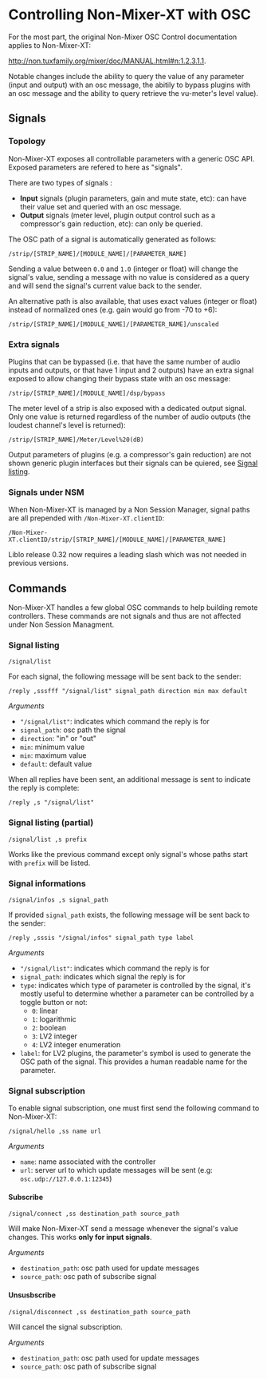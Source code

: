 # Controlling Non-Mixer-XT with OSC

For the most part, the original Non-Mixer OSC Control documentation applies to Non-Mixer-XT:

http://non.tuxfamily.org/mixer/doc/MANUAL.html#n:1.2.3.1.1.

Notable changes include the ability to query the value of any parameter (input and output) with an osc message, the abitily to bypass plugins with an osc message and the ability to query retrieve the vu-meter's level value).

## Signals

### Topology

Non-Mixer-XT exposes all controllable parameters with a generic OSC API.
Exposed parameters are refered to here as "signals".

There are two types of signals :

- **Input** signals (plugin parameters, gain and mute state, etc): can have their value set and queried with an osc message.
- **Output** signals (meter level, plugin output control such as a compressor's gain reduction, etc): can only be queried.


The OSC path of a signal is automatically generated as follows:

```
/strip/[STRIP_NAME]/[MODULE_NAME]/[PARAMETER_NAME]
```

Sending a value between `0.0` and `1.0` (integer or float) will change the signal's value,
sending a message with no value is considered as a query and will send the signal's current value back to the sender.


An alternative path is also available, that uses exact values (integer or float) instead of normalized ones (e.g. gain would go from -70 to +6):

```
/strip/[STRIP_NAME]/[MODULE_NAME]/[PARAMETER_NAME]/unscaled
```

### Extra signals


Plugins that can be bypassed (i.e. that have the same number of audio inputs and outputs, or that have 1 input and 2 outputs) have an extra signal exposed to allow changing their bypass state with an osc message:

```
/strip/[STRIP_NAME]/[MODULE_NAME]/dsp/bypass
```

The meter level of a strip is also exposed with a dedicated output signal. Only one value is returned regardless of the number of audio outputs (the loudest channel's level is returned):

```
/strip/[STRIP_NAME]/Meter/Level%20(dB)
```

Output parameters of plugins (e.g. a compressor's gain reduction) are not shown generic plugin interfaces but their signals can be quiered, see [Signal listing](#signal-listing).


### Signals under NSM

When Non-Mixer-XT is managed by a Non Session Manager, signal paths are all prepended with `/Non-Mixer-XT.clientID`:

```
/Non-Mixer-XT.clientID/strip/[STRIP_NAME]/[MODULE_NAME]/[PARAMETER_NAME]
```

Liblo release 0.32 now requires a leading slash which was not needed in previous versions.

## Commands

Non-Mixer-XT handles a few global OSC commands to help building remote controllers. These commands are not signals and thus are not affected under Non Session Managment.  

### Signal listing

`/signal/list`

For each signal, the following message will be sent back to the sender:

```
/reply ,sssfff "/signal/list" signal_path direction min max default
```

*Arguments*

- `"/signal/list"`: indicates which command the reply is for
- `signal_path`: osc path the signal
- `direction`: "in" or "out"
- `min`: minimum value
- `min`: maximum value
- `default`: default value


When all replies have been sent, an additional message is sent to indicate the reply is complete:

```
/reply ,s "/signal/list"
```

### Signal listing (partial)

```
/signal/list ,s prefix
```

Works like the previous command except only signal's whose paths start with `prefix` will be listed.

### Signal informations

```
/signal/infos ,s signal_path
```

If provided `signal_path` exists, the following message will be sent back to the sender:

```
/reply ,sssis "/signal/infos" signal_path type label
```

*Arguments*

- `"/signal/list"`: indicates which command the reply is for
- `signal_path`: indicates which signal the reply is for
- `type`: indicates which type of parameter is controlled by the signal, it's mostly useful to determine whether a parameter can be controlled by a toggle button or not:
    - `0`: linear
    - `1`: logarithmic
    - `2`: boolean
    - `3`: LV2 integer
    - `4`: LV2 integer enumeration
- `label`: for LV2 plugins, the parameter's symbol is used to generate the OSC path of the signal. This provides a human readable name for the parameter.


### Signal subscription

To enable signal subscription, one must first send the following command to Non-Mixer-XT:

```
/signal/hello ,ss name url
```

*Arguments*

- `name`: name associated with the controller
- `url`: server url to which update messages will be sent (e.g: `osc.udp://127.0.0.1:12345`)


#### Subscribe

```
/signal/connect ,ss destination_path source_path
```

Will make Non-Mixer-XT send a message whenever the signal's value changes. This works **only for input signals**.

*Arguments*

- `destination_path`: osc path used for update messages
- `source_path`: osc path of subscribe signal


#### Unsusbscribe

```
/signal/disconnect ,ss destination_path source_path
```

Will cancel the signal subscription.

*Arguments*

- `destination_path`: osc path used for update messages
- `source_path`: osc path of subscribe signal
